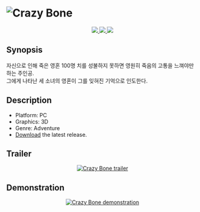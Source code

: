 <h1>
  <img src="https://github.com/crazy-bone/crazy-bone/blob/main/Assets/5Images/title.png" alt="Crazy Bone" />
</h1>

<p align="center">
  <a href="https://github.com/crazy-bone/crazy-bone/releases">
    <img src="https://img.shields.io/github/v/release/crazy-bone/crazy-bone?style=flat-square" />
  </a>
  <a href="https://github.com/crazy-bone/crazy-bone/releases">
    <img src="https://img.shields.io/badge/DOWNLOAD-lastest-green?style=flat-square" />
  </a>
  <a href="https://unity.com">
    <img src="https://img.shields.io/badge/Powered%20by-Unity-black?style=flat-square&logo=unity" />
  </a>
</p>

## Synopsis

자신으로 인해 죽은 영혼 100명 치를 성불하지 못하면 영원히 죽음의 고통을 느껴야만 하는 주인공.<br />
그에게 나타난 세 소녀의 영혼이 그를 잊혀진 기억으로 인도한다.

## Description

- Platform: PC
- Graphics: 3D
- Genre: Adventure
- [Download](https://github.com/crazy-bone/crazy-bone/releases) the latest release.

## Trailer

<p align="center">
  <a href="https://youtu.be/nrEmwnbt1zo">
    <img src="http://img.youtube.com/vi/nrEmwnbt1zo/0.jpg" alt="Crazy Bone trailer"/>
  </a>
</p>

## Demonstration

<p align="center">
  <a href="https://youtu.be/m1zvJYE7x9g">
    <img src="http://img.youtube.com/vi/m1zvJYE7x9g/0.jpg" alt="Crazy Bone demonstration"/>
  </a>
</p>
